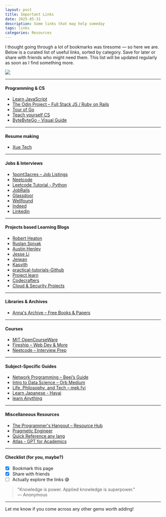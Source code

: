 ```yaml
---
layout: post
title: Important Links
date: 2025-05-31 
description: Some links that may help someday
tags: links
categories: Resources
---
```


I thought going through a lot of bookmarks was tiresome — so here we are.  
Below is a curated list of useful links, sorted by category. Save for later or share with friends who might need them.
This list will be updated regularly as soon as I find something more.

![](https://media.tenor.com/_V3NTMsgNzgAAAAM/smart-thinking.gif)

---

#### Programming & CS

- [Learn JavaScript](https://javascript.info/js/)
- [The Odin Project – Full Stack JS / Ruby on Rails](https://www.theodinproject.com/paths)
- [Tour of Go](https://go.dev/tour/welcome/1)
- [Teach yourself CS](https://teachyourselfcs.com/)
- [ByteByteGo - Visual Guide](https://bytebytego.com/guides/)

---

#### Resume making

- [Xue Tech](https://xue-mentorship.notion.site/Xue-s-Tech-Resume-Fundamentals-782e04922e004ffc89347753f21c8c5d#59746d5fc79a47399de6dc02b4f6ba6f)

---

#### Jobs & Interviews

- [1point3acres – Job Listings](https://jobs.1point3acres.com/)
- [Neetcode](https://neetcode.io/)
- [Leetcode Tutorial - Python](https://www.youtube.com/watch?v=lvO88XxNAzs)
- [JobRails](https://jobails.com/)
- [Glassdoor](https://www.glassdoor.co.in/Job/index.htm)
- [Wellfound](https://wellfound.com/jobs)
- [Indeed](https://in.indeed.com/?from=gnav-homepage)
- [Linkedin](https://www.linkedin.com/jobs/)

---

#### Projects based Learning Blogs

- [Robert Heaton](https://robertheaton.com/)
- [Ruslan Spivak](https://ruslanspivak.com/)
- [Austin Henley](https://austinhenley.com/index.html)
- [Jesse Li](https://blog.jse.li/)
- [Jeiwan](https://jeiwan.net/)
- [Kasvith](https://kasvith.me/)
- [practical-tutorials-Github](https://github.com/practical-tutorials/project-based-learning?tab=readme-ov-file)
- [Project learn](https://github.com/Kay-Lander/ProjectLearn-Project-Based-Learning)
- [Codecrafters](https://github.com/codecrafters-io/build-your-own-x)
- [Cloud & Security Projects](https://learn.nextwork.org/)

---

#### Libraries & Archives

- [Anna's Archive – Free Books & Papers](https://annas-archive.org/)

---

#### Courses

- [MIT OpenCourseWare](https://ocw.mit.edu/)
- [Fireship – Web Dev & More](https://fireship.io/courses)
- [Neetcode – Interview Prep](https://neetcode.io/courses)

---

#### Subject-Specific Guides

- [Network Programming – Beej’s Guide](https://beej.us/guide/bgnet/html/split/index.html)
- [Intro to Data Science – Orb Medium](https://medium.com/we-are-orb)
- [Life, Philosophy, and Tech – mek.fyi](https://mek.fyi/)
- [Learn Japanese - Hayai](https://www.hayailearn.com/)
- [learn Anything](https://learn-anything.xyz/)

---

#### Miscellaneous Resources

- [The Programmer's Hangout – Resource Hub](https://theprogrammershangout.com/resources/)
- [Pragmetic Engineer](https://blog.pragmaticengineer.com/)
- [Quick Reference any lang](https://quickref.me/)
- [Atlas - GPT for Academics](https://www.atlas.org/)

---

#### Checklist (for you, maybe?)

- [x] Bookmark this page  
- [x] Share with friends  
- [ ] Actually explore the links 😅  

> "Knowledge is power. Applied knowledge is superpower."  
> — Anonymous

---

Let me know if you come across any other gems worth adding!